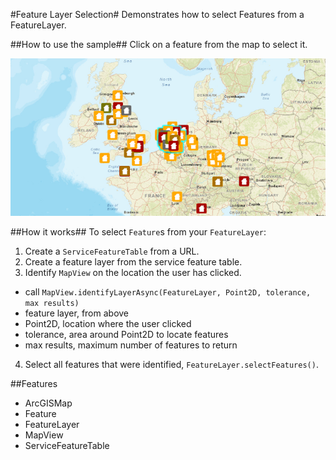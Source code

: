 #Feature Layer Selection#
Demonstrates how to select Features from a FeatureLayer.

##How to use the sample##
Click on a feature from the map to select it.

![](FeatureLayerSelection.png)

##How it works##
To select `Feature`s from your `FeatureLayer`:

1. Create a `ServiceFeatureTable` from a URL.
2. Create a feature layer from the service feature table.
3. Identify `MapView` on the location the user has clicked.
  - call `MapView.identifyLayerAsync(FeatureLayer, Point2D, tolerance, max results)`
  - feature layer, from above
  - Point2D, location where the user clicked
  - tolerance, area around Point2D to locate features
  - max results, maximum number of features to return
4. Select all features that were identified, `FeatureLayer.selectFeatures()`.

##Features
- ArcGISMap
- Feature
- FeatureLayer
- MapView
- ServiceFeatureTable
